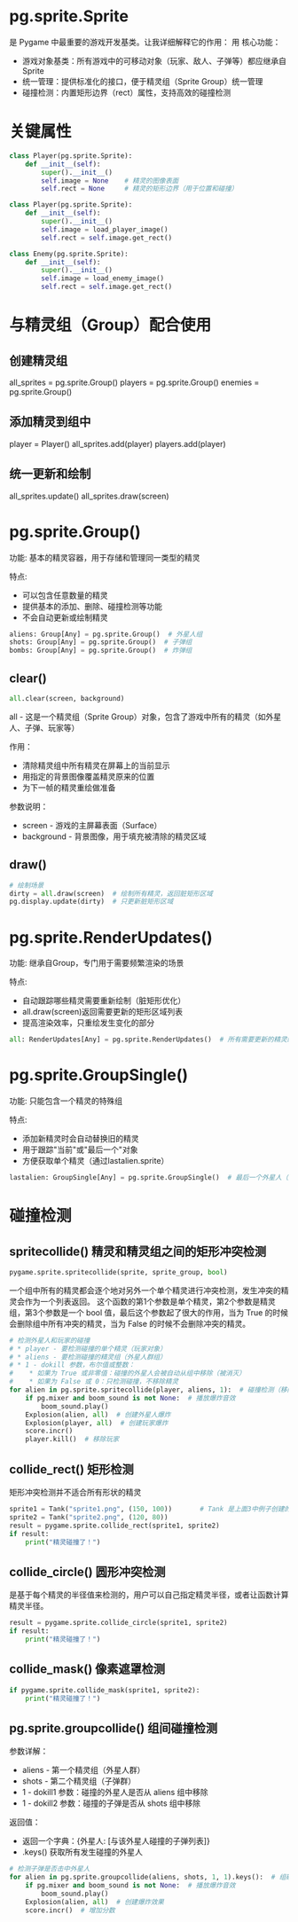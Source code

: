 # pg.sprite.Sprite
是 Pygame 中最重要的游戏开发基类。让我详细解释它的作用：
用
核心功能：

* 游戏对象基类：所有游戏中的可移动对象（玩家、敌人、子弹等）都应继承自 Sprite
* 统一管理：提供标准化的接口，便于精灵组（Sprite Group）统一管理
* 碰撞检测：内置矩形边界（rect）属性，支持高效的碰撞检测


# 关键属性
```python
class Player(pg.sprite.Sprite):
    def __init__(self):
        super().__init__()
        self.image = None    # 精灵的图像表面
        self.rect = None     # 精灵的矩形边界（用于位置和碰撞）

class Player(pg.sprite.Sprite):
    def __init__(self):
        super().__init__()
        self.image = load_player_image()
        self.rect = self.image.get_rect()

class Enemy(pg.sprite.Sprite):
    def __init__(self):
        super().__init__()
        self.image = load_enemy_image()
        self.rect = self.image.get_rect()
```

# 与精灵组（Group）配合使用
## 创建精灵组
all_sprites = pg.sprite.Group()
players = pg.sprite.Group()
enemies = pg.sprite.Group()

## 添加精灵到组中
player = Player()
all_sprites.add(player)
players.add(player)

## 统一更新和绘制
all_sprites.update()
all_sprites.draw(screen)


# pg.sprite.Group()

功能: 基本的精灵容器，用于存储和管理同一类型的精灵

特点:
* 可以包含任意数量的精灵
* 提供基本的添加、删除、碰撞检测等功能
* 不会自动更新或绘制精灵

```python
aliens: Group[Any] = pg.sprite.Group()  # 外星人组
shots: Group[Any] = pg.sprite.Group()  # 子弹组
bombs: Group[Any] = pg.sprite.Group()  # 炸弹组
```

## clear()
```python
all.clear(screen, background)
```
all - 这是一个精灵组（Sprite Group）对象，包含了游戏中所有的精灵（如外星人、子弹、玩家等）

作用：

* 清除精灵组中所有精灵在屏幕上的当前显示
* 用指定的背景图像覆盖精灵原来的位置
* 为下一帧的精灵重绘做准备

参数说明：

* screen - 游戏的主屏幕表面（Surface）
* background - 背景图像，用于填充被清除的精灵区域

## draw()
```python
# 绘制场景
dirty = all.draw(screen)  # 绘制所有精灵，返回脏矩形区域
pg.display.update(dirty)  # 只更新脏矩形区域
```

# pg.sprite.RenderUpdates()

功能: 继承自Group，专门用于需要频繁渲染的场景

特点:

* 自动跟踪哪些精灵需要重新绘制（脏矩形优化）
* all.draw(screen)返回需要更新的矩形区域列表
* 提高渲染效率，只重绘发生变化的部分

```python
all: RenderUpdates[Any] = pg.sprite.RenderUpdates()  # 所有需要更新的精灵组
```

# pg.sprite.GroupSingle()

功能: 只能包含一个精灵的特殊组

特点:
* 添加新精灵时会自动替换旧的精灵
* 用于跟踪"当前"或"最后一个"对象
* 方便获取单个精灵（通过lastalien.sprite）

```python
lastalien: GroupSingle[Any] = pg.sprite.GroupSingle()  # 最后一个外星人（用于投掷炸弹）
```

# 碰撞检测

## spritecollide() 精灵和精灵组之间的矩形冲突检测

```python
pygame.sprite.spritecollide(sprite, sprite_group, bool)
```
一个组中所有的精灵都会逐个地对另外一个单个精灵进行冲突检测，发生冲突的精灵会作为一个列表返回。
这个函数的第1个参数是单个精灵，第2个参数是精灵组，第3个参数是一个 bool 值，最后这个参数起了很大的作用，当为 True 的时候会删除组中所有冲突的精灵，当为 False 的时候不会删除冲突的精灵。

```python
# 检测外星人和玩家的碰撞
# * player - 要检测碰撞的单个精灵（玩家对象）
# * aliens - 要检测碰撞的精灵组（外星人群组）
# * 1 - dokill 参数，布尔值或整数：
#    * 如果为 True 或非零值：碰撞的外星人会被自动从组中移除（被消灭）
#    * 如果为 False 或 0：只检测碰撞，不移除精灵
for alien in pg.sprite.spritecollide(player, aliens, 1):  # 碰撞检测（移除外星人）
    if pg.mixer and boom_sound is not None:  # 播放爆炸音效
        boom_sound.play()
    Explosion(alien, all)  # 创建外星人爆炸
    Explosion(player, all)  # 创建玩家爆炸
    score.incr()
    player.kill()  # 移除玩家
```

## collide_rect() 矩形检测
矩形冲突检测并不适合所有形状的精灵

```python
sprite1 = Tank("sprite1.png", (150, 100))		# Tank 是上面3中例子创建的类。
sprite2 = Tank("sprite2.png", (120, 80))
result = pygame.sprite.collide_rect(sprite1, sprite2)
if result:
    print("精灵碰撞了！")
```

## collide_circle() 圆形冲突检测

是基于每个精灵的半径值来检测的，用户可以自己指定精灵半径，或者让函数计算精灵半径。
```python
result = pygame.sprite.collide_circle(sprite1, sprite2)
if result:
    print("精灵碰撞了！")
```

## collide_mask() 像素遮罩检测

```python
if pygame.sprite.collide_mask(sprite1, sprite2):
	print("精灵碰撞了！")
```


## pg.sprite.groupcollide() 组间碰撞检测


参数详解：

* aliens - 第一个精灵组（外星人群）
* shots - 第二个精灵组（子弹群）
* 1 - dokill1 参数：碰撞的外星人是否从 aliens 组中移除
* 1 - dokill2 参数：碰撞的子弹是否从 shots 组中移除

返回值：

* 返回一个字典：{外星人: [与该外星人碰撞的子弹列表]}
* .keys() 获取所有发生碰撞的外星人

```python
# 检测子弹是否击中外星人
for alien in pg.sprite.groupcollide(aliens, shots, 1, 1).keys():  # 组碰撞检测
    if pg.mixer and boom_sound is not None:  # 播放爆炸音效
        boom_sound.play()
    Explosion(alien, all)  # 创建爆炸效果
    score.incr()  # 增加分数
```